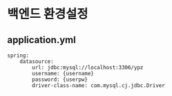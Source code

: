 # 백엔드 환경설정

## application.yml

```
spring:
    datasource:
        url: jdbc:mysql://localhost:3306/ypz
        username: {username}
        password: {userpw}
        driver-class-name: com.mysql.cj.jdbc.Driver
```
